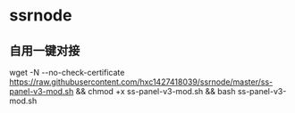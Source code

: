 # ssrnode
##  自用一键对接
wget -N --no-check-certificate https://raw.githubusercontent.com/hxc1427418039/ssrnode/master/ss-panel-v3-mod.sh && chmod +x ss-panel-v3-mod.sh && bash ss-panel-v3-mod.sh
